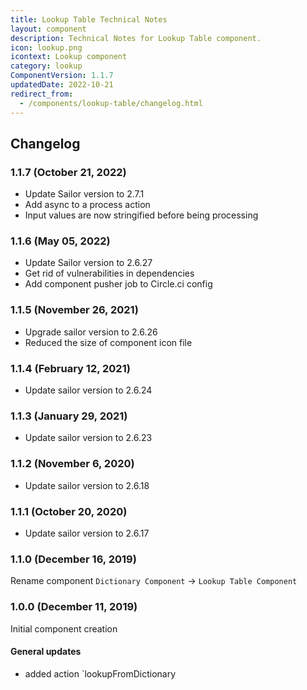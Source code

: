 ```yaml
---
title: Lookup Table Technical Notes
layout: component
description: Technical Notes for Lookup Table component.
icon: lookup.png
icontext: Lookup component
category: lookup
ComponentVersion: 1.1.7
updatedDate: 2022-10-21
redirect_from:
  - /components/lookup-table/changelog.html
---
```


## Changelog

### 1.1.7 (October 21, 2022)

* Update Sailor version to 2.7.1
* Add async to a process action
* Input values are now stringified before being processing

### 1.1.6 (May 05, 2022)

* Update Sailor version to 2.6.27
* Get rid of vulnerabilities in dependencies
* Add component pusher job to Circle.ci config

### 1.1.5 (November 26, 2021)

* Upgrade sailor version to 2.6.26
* Reduced the size of component icon file

### 1.1.4 (February 12, 2021)

* Update sailor version to 2.6.24

### 1.1.3 (January 29, 2021)

* Update sailor version to 2.6.23

### 1.1.2 (November 6, 2020)

* Update sailor version to 2.6.18

### 1.1.1 (October 20, 2020)

* Update sailor version to 2.6.17

### 1.1.0 (December 16, 2019)

Rename component `Dictionary Component` -> `Lookup Table Component`

### 1.0.0 (December 11, 2019)

Initial component creation

#### General updates

- added action `lookupFromDictionary
